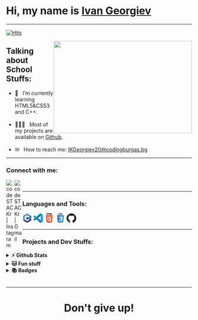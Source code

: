 # Hi, my name is [Ivan Georgiev](https://github.com/IKGeorgiev20/)
<hr>

[![Hits](https://hits.seeyoufarm.com/api/count/incr/badge.svg?url=https%3A%2F%2Fgithub.com%2Fkvatev98&count_bg=%2379C83D&title_bg=%23555555&icon=nucleo.svg&icon_color=%23F7F7F7&title=Visitors&edge_flat=false)](https://hits.seeyoufarm.com)

<img align="right" height="250" width="375" alt="" src="https://i.pinimg.com/originals/e4/26/70/e426702edf874b181aced1e2fa5c6cde.gif" />

## Talking about School Stuffs:

- 👾 &nbsp; I’m currently learning HTML5&CSS3 and C++. <br><br>
- 👨🏻‍💻 &nbsp; Most of my projects are available on [Github](https://github.com/IKGeorgiev20?tab=repositories). <br><br>
- ✉ &nbsp; How to reach me: IKGeorgiev20@codingburgas.bg

<hr>

### Connect with me:
<a href="https://www.instagram.com/accounts/onetap/?next=%2F"><img align="left" alt="codeSTACKr | Instagram" width="22px" src="https://cdn.jsdelivr.net/npm/simple-icons@v3/icons/instagram.svg" /></a>
<a href="https://mail.google.com/mail/u/0/#inbox"><img align="left" alt="codeSTACKr | Gmail" width="22px" src="https://cdns.iconmonstr.com/wp-content/assets/preview/2012/240/iconmonstr-email-2.png" /></a>
<br>
<hr>

### Languages and Tools:

<code><img alt="CPP" width="26px" src="https://raw.githubusercontent.com/github/explore/80688e429a7d4ef2fca1e82350fe8e3517d3494d/topics/cpp/cpp.png" ></code>
<code><img alt="Visual Studio Code" width="26px" src="https://raw.githubusercontent.com/github/explore/80688e429a7d4ef2fca1e82350fe8e3517d3494d/topics/visual-studio-code/visual-studio-code.png"></code>
<code><img alt="HTML5" width="26px" src="https://raw.githubusercontent.com/github/explore/80688e429a7d4ef2fca1e82350fe8e3517d3494d/topics/html/html.png" ></code>
<code><img alt="CSS3" width="26px" src="https://raw.githubusercontent.com/github/explore/80688e429a7d4ef2fca1e82350fe8e3517d3494d/topics/css/css.png" ></code>
<code><img  alt="GitHub" width="26px" src="https://raw.githubusercontent.com/github/explore/78df643247d429f6cc873026c0622819ad797942/topics/github/github.png" ></code>

<hr>
  
### Projects and Dev Stuffs:

<details>	
  <summary><b>⚡ Github Stats</b></summary>

![Grade](https://github-readme-stats.vercel.app/api?username=IKGeorgiev20&show_icons=true&theme=radical&count_private=true)
![Languages](https://github-readme-stats.vercel.app/api/top-langs/?username=kvatev98&show_icons=true&hide_border=true&layout=compact&count_private=true&count_fork=true)
</details>

<details>
  <summary><b>🐱 Fun stuff</b></summary>
  <img src="https://media2.giphy.com/media/LmNwrBhejkK9EFP504/200.gif" alt="snake gif">
</details>

<details style = "display: inline;">
  <summary><b>📚 Badges</b></summary>

 <a href ="https://www.credly.com/earner/earned/badge/b25fd806-cdc5-4296-a6ff-3e651e00ec07"><img align="left" alt="Word Office 2016" width="200px" src="https://images.credly.com/size/680x680/images/fd092703-61db-4e9f-9c7c-2211d44ca87d/MOS_Word.png" ></a>
</details>  

<br>
  <hr>
<div align="center">

# Don't give up!

</div>
